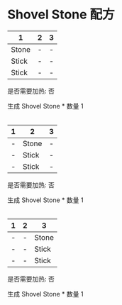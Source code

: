 # Shovel Stone 配方

|1|2|3|
|----|-----|-----|
|Stone|-|-|
|Stick|-|-|
|Stick|-|-|

是否需要加热: 否

生成 Shovel Stone \* 数量 1
<br/> <br/> 

|1|2|3|
|----|-----|-----|
|-|Stone|-|
|-|Stick|-|
|-|Stick|-|

是否需要加热: 否

生成 Shovel Stone \* 数量 1
<br/> <br/> 

|1|2|3|
|----|-----|-----|
|-|-|Stone|
|-|-|Stick|
|-|-|Stick|

是否需要加热: 否

生成 Shovel Stone \* 数量 1
<br/> <br/> 

